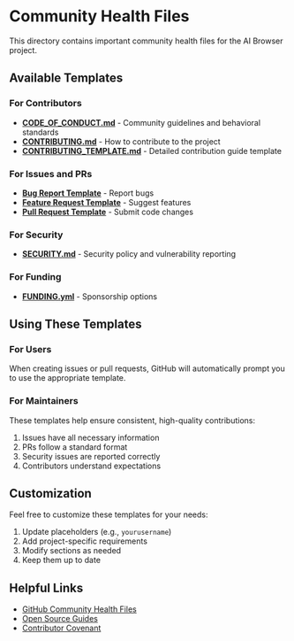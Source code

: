 # Community Health Files

This directory contains important community health files for the AI Browser project.

## Available Templates

### For Contributors
- **[CODE_OF_CONDUCT.md](../CODE_OF_CONDUCT.md)** - Community guidelines and behavioral standards
- **[CONTRIBUTING.md](../CONTRIBUTING.md)** - How to contribute to the project
- **[CONTRIBUTING_TEMPLATE.md](CONTRIBUTING_TEMPLATE.md)** - Detailed contribution guide template

### For Issues and PRs
- **[Bug Report Template](.github/ISSUE_TEMPLATE/bug_report.md)** - Report bugs
- **[Feature Request Template](.github/ISSUE_TEMPLATE/feature_request.md)** - Suggest features
- **[Pull Request Template](pull_request_template.md)** - Submit code changes

### For Security
- **[SECURITY.md](../SECURITY.md)** - Security policy and vulnerability reporting

### For Funding
- **[FUNDING.yml](FUNDING.yml)** - Sponsorship options

## Using These Templates

### For Users
When creating issues or pull requests, GitHub will automatically prompt you to use the appropriate template.

### For Maintainers
These templates help ensure consistent, high-quality contributions:
1. Issues have all necessary information
2. PRs follow a standard format
3. Security issues are reported correctly
4. Contributors understand expectations

## Customization

Feel free to customize these templates for your needs:
1. Update placeholders (e.g., `yourusername`)
2. Add project-specific requirements
3. Modify sections as needed
4. Keep them up to date

## Helpful Links

- [GitHub Community Health Files](https://docs.github.com/en/communities/setting-up-your-project-for-healthy-contributions/creating-a-default-community-health-file)
- [Open Source Guides](https://opensource.guide/)
- [Contributor Covenant](https://www.contributor-covenant.org/)

